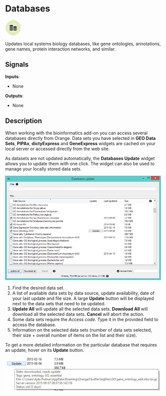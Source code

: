 Databases
=========

![Databases widget icon](icons/databases-update.png)

Updates local systems biology databases, like gene ontologies,
annotations, gene names, protein interaction networks, and similar.

Signals
-------

**Inputs**:

- None

**Outputs**:

- None

Description
-----------

When working with the bioinformatics add-on you can access several databases
directly from Orange. Data sets you have selected in **GEO Data Sets**, **PIPAx**,
**dictyExpress** and **GeneExpress** widgets are cached on your local server or
accessed directly from the web site.

As datasets are not updated automatically, the **Databases Update** widget
allows you to update them with one click. The widget can also be used to
manage your locally stored data sets.

![Databases widget](images/DatabasesUpdate-stamped.png)

1. Find the desired data set.
2. A list of available data sets by data source, update availability, date of your last update and file size. 
   A large **Update** button will be displayed next to the data sets that need to be updated.
3. **Update All** will update all the selected data sets. **Download All** will download all the selected data sets.
   **Cancel** will abort the action.
4. Some data sets require the *Access code*. Type it in the provided field to access the database.
5. Information on the selected data sets (number of data sets selected, their size + overall number of items on the
   list and their size).

To get a more detailed information on the particular database that
requires an update, hover on its **Update** button.

![Databases widget](images/DatabasesUpdate2.png)

